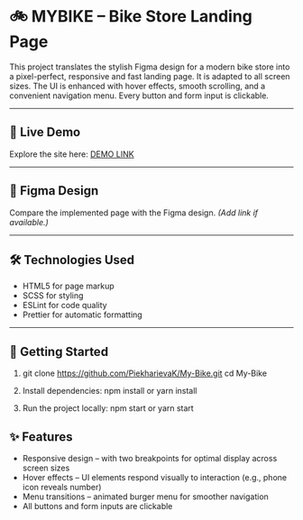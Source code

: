 # 🚲 MYBIKE – Bike Store Landing Page

This project translates the stylish Figma design for a modern bike store into a pixel-perfect, responsive and fast landing page. It is adapted to all screen sizes. The UI is enhanced with hover effects, smooth scrolling, and a convenient navigation menu. Every button and form input is clickable.

---

## 🔗 Live Demo

Explore the site here: [DEMO LINK](https://PiekharievaK.github.io/My-Bike/)

---

## 🎨 Figma Design

Compare the implemented page with the Figma design. *(Add link if available.)*

---

## 🛠️ Technologies Used

- HTML5 for page markup  
- SCSS for styling  
- ESLint for code quality  
- Prettier for automatic formatting

---

## 🚀 Getting Started

1. git clone https://github.com/PiekharievaK/My-Bike.git
cd My-Bike

2. Install dependencies: npm install or yarn install

3. Run the project locally: npm start or yarn start


## ✨ Features

- Responsive design – with two breakpoints for optimal display across screen sizes  
- Hover effects – UI elements respond visually to interaction (e.g., phone icon reveals number)  
- Menu transitions – animated burger menu for smoother navigation  
- All buttons and form inputs are clickable
